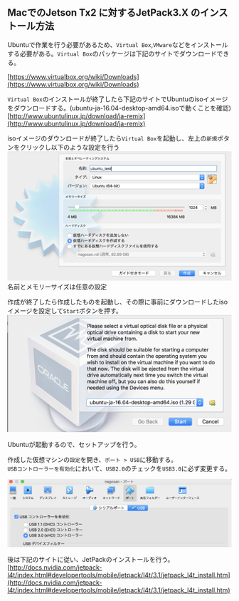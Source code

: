 ## MacでのJetson Tx2 に対するJetPack3.X のインストール方法      

Ubuntuで作業を行う必要があるため、`Virtual Box`,`VMware`などをインストールする必要がある。`Virtual Box`のパッケージは下記のサイトでダウンロードできる。        

[https://www.virtualbox.org/wiki/Downloads](https://www.virtualbox.org/wiki/Downloads)          

`Virtual Box`のインストールが終了したら下記のサイトでUbuntuのisoイメージをダウンロードする。(ubuntu-ja-16.04-desktop-amd64.isoで動くことを確認)         
[http://www.ubuntulinux.jp/download/ja-remix](http://www.ubuntulinux.jp/download/ja-remix)                

isoイメージのダウンロードが終了したら`Virtual Box`を起動し、左上の`新規`ボタンをクリックし以下のような設定を行う         
![](/img/jetson4mac1.png)       
名前とメモリーサイズは任意の設定          

作成が終了したら作成したものを起動し、その際に事前にダウンロードしたisoイメージを設定して`Start`ボタンを押す。            
![](/img/jetson4mac2.png)         

Ubuntuが起動するので、セットアップを行う。                 

作成した仮想マシンの`設定`を開き、`ポート > USB`に移動する。          
`USBコントローラーを有効化`において、`USB2.0`のチェックを`USB3.0`に必ず変更する。    

![](/img/jetson4mac3.png)         

後は下記のサイトに従い、JetPackのインストールを行う。         
[http://docs.nvidia.com/jetpack-l4t/index.html#developertools/mobile/jetpack/l4t/3.1/jetpack_l4t_install.htm](http://docs.nvidia.com/jetpack-l4t/index.html#developertools/mobile/jetpack/l4t/3.1/jetpack_l4t_install.htm)
